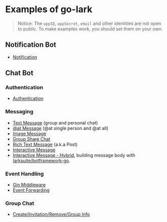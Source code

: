 # Examples of go-lark

> Notice: The `appID`, `appSecret`, `email` and other identities are not open to public. To make examples work, you should set them on your own.

## Notification Bot

- [Notification](/notification-message)

## Chat Bot

### Authentication

- [Authentication](/auth)

### Messaging

- [Text Message](/basic-message) (group and personal chat)
- [@at Message](/at-message) (@at single person and @at all)
- [Image Message](/image-message)
- [Group Share Chat](/share-chat)
- [Rich Text Message](/rich-text-message) (a.k.a Post)
- [Interactive Message](/interactive-message)
- [Interactive Message - Hybrid](/interactive-message-hybrid), building message body with [larksuite/botframework-go](https://github.com/larksuite/botframework-go).


### Event Handling

- [Gin Middleware](/gin-middleware)
- [Event Forwarding](/event-forward)

### Group Chat

- [Create/Invitation/Remove/Group Info](/group)
